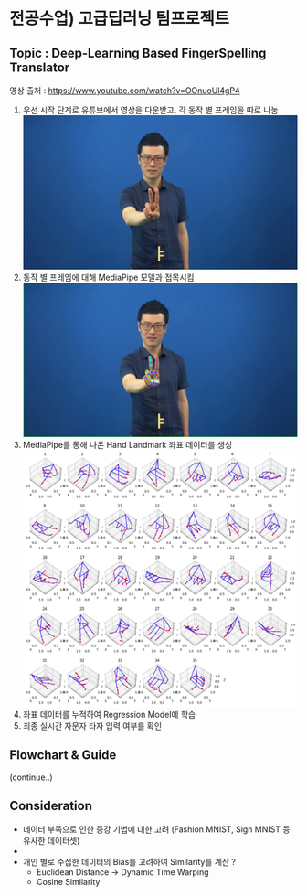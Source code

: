 # 전공수업) 고급딥러닝 팀프로젝트

## Topic : Deep-Learning Based FingerSpelling Translator

영상 출처 : https://www.youtube.com/watch?v=OOnuoUl4gP4
  1. 우선 시작 단계로 유튜브에서 영상을 다운받고, 각 동작 별 프레임을 따로 나눔
    ![Alt text](dataset/korean/samples/vowels/2.png)
  2. 동작 별 프레임에 대해 MediaPipe 모델과 접목시킴
    ![Alt text](dataset/korean/vowels_processed/2.png)
  3. MediaPipe를 통해 나온 Hand Landmark 좌표 데이터를 생성
    ![Alt text](output.png)
  4. 좌표 데이터를 누적하여 Regression Model에 학습
  5. 최종 실시간 자문자 타자 입력 여부를 확인

## Flowchart & Guide
(continue..)


## Consideration

- 데이터 부족으로 인한 증강 기법에 대한 고려 (Fashion MNIST, Sign MNIST 등 유사한 데이터셋)
- 
- 개인 별로 수집한 데이터의 Bias를 고려하여 Similarity를 계산 ?
  - Euclidean Distance ->  Dynamic Time Warping
  - Cosine Similarity

